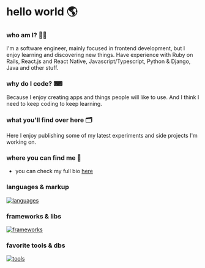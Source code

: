 # hello world  🌎

### who am I? 🙋‍♂

I'm a software engineer, mainly focused in frontend development, but I enjoy learning and discovering new things. Have experience with Ruby on Rails, React.js and React Native, Javascript/Typescript, Python & Django, Java and other stuff.

### why do I code? ⌨

Because I enjoy creating apps and things people will like to use. And I think I need to keep coding to keep learning.

### what you'll find over here 🗂  

Here I enjoy publishing some of my latest experiments and side projects I'm working on.

###  where you can find me 👀 

- you can check my full bio [here](https://gabrielnaoto.github.io/)

### languages & markup

[![languages](https://skillicons.dev/icons?i=ruby,python,js,nodejs,java,elixir,html,css,md&perline=5)](https://skillicons.dev)

### frameworks & libs

[![frameworks](https://skillicons.dev/icons?i=react,jest,jquery,graphql,apollo,rails,django&perline=5)](https://skillicons.dev)

### favorite tools & dbs

[![tools](https://skillicons.dev/icons?i=vscode,androidstudio,postman,docker,figma,git,mongodb,postgres,mysql&perline=5)](https://skillicons.dev)


